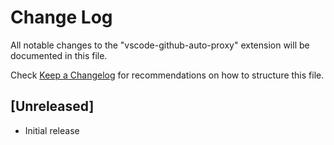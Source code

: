 # Change Log

All notable changes to the "vscode-github-auto-proxy" extension will be documented in this file.

Check [Keep a Changelog](http://keepachangelog.com/) for recommendations on how to structure this file.

## [Unreleased]

- Initial release